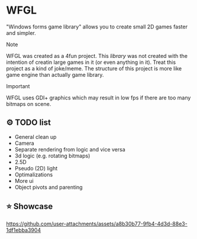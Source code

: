 ﻿# WFGL
"Windows forms game library" allows you to create small 2D games faster and simpler. 

> [!NOTE]
> WFGL was created as a 4fun project. This *library* was not created with the intention of creatin large games in it (or even anything in it). 
> Treat this project as a kind of joke/meme. 
> The structure of this project is more like game engine than actually game library.

> [!IMPORTANT]
> WFGL uses GDI+ graphics which may result in low fps if there are too many bitmaps on scene. 

## ⚙️ TODO list
- General clean up
- Camera
- Separate rendering from logic and vice versa 
- 3d logic (e.g. rotating bitmaps)
- 2.5D
- Pseudo (2D) light
- Optimalizations
- More ui
- Object pivots and parenting
## ⭐ Showcase
https://github.com/user-attachments/assets/a8b30b77-9fb4-4d3d-88e3-1df1ebba3904

